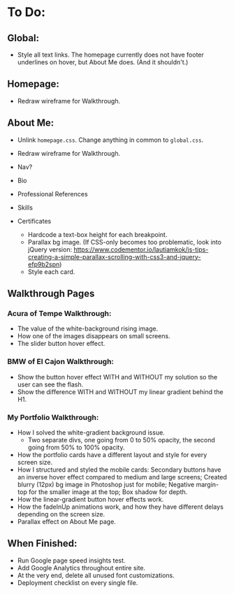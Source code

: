 # To Do:

## Global:

- Style all text links. The homepage currently does not have footer underlines on hover, but About Me does. (And it shouldn't.)


## Homepage:

- Redraw wireframe for Walkthrough.


## About Me:

- Unlink `homepage.css`. Change anything in common to `global.css`.
- Redraw wireframe for Walkthrough.

- Nav?
- Bio
- Professional References
- Skills
- Certificates
  - Hardcode a text-box height for each breakpoint.
  - Parallax bg image. (If CSS-only becomes too problematic, look into jQuery version: https://www.codementor.io/lautiamkok/js-tips-creating-a-simple-parallax-scrolling-with-css3-and-jquery-efp9b2spn)
  - Style each card.


## Walkthrough Pages

### Acura of Tempe Walkthrough:

- The value of the white-background rising image.
- How one of the images disappears on small screens.
- The slider button hover effect.


### BMW of El Cajon Walkthrough:

- Show the button hover effect WITH and WITHOUT my solution so the user can see the flash.
- Show the difference WITH and WITHOUT my linear gradient behind the H1.


### My Portfolio Walkthrough:

- How I solved the white-gradient background issue.
  - Two separate divs, one going from 0 to 50% opacity, the second going from 50% to 100% opacity.
- How the portfolio cards have a different layout and style for every screen size.
- How I structured and styled the mobile cards: Secondary buttons have an inverse hover effect compared to medium and large screens; Created blurry (12px) bg image in Photoshop just for mobile; Negative margin-top for the smaller image at the top; Box shadow for depth.
- How the linear-gradient button hover effects work.
- How the fadeInUp animations work, and how they have different delays depending on the screen size.
- Parallax effect on About Me page.


## When Finished:

- Run Google page speed insights test.
- Add Google Analytics throughout entire site.
- At the very end, delete all unused font customizations.
- Deployment checklist on every single file.